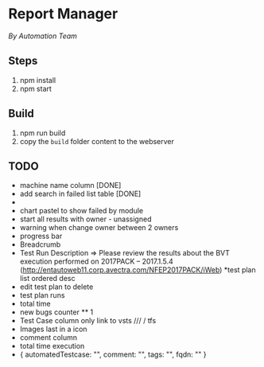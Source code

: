 # Report Manager
_By Automation Team_

## Steps
 
1. npm install
2. npm start

## Build
 1. npm run build
 2. copy the `build` folder content to the webserver

## TODO

* machine name column [DONE]
* add search in failed list table [DONE]
* 
* chart pastel to show failed by module
* start all results with owner - unassigned
* warning when change owner between 2 owners
* progress bar
 * Breadcrumb 
 * Test Run Description => Please review the results about the BVT execution performed on 2017PACK – 2017.1.5.4 (http://entautoweb11.corp.avectra.com/NFEP2017PACK/iWeb)
 *test plan list ordered desc
 * edit test plan to delete
 * test plan runs 
 * total time
 * new bugs counter ** 1
* Test Case column only link to vsts /// / tfs
* Images last in a icon
* comment column
* total time execution
* {
    automatedTestcase: "",
    comment: "",
    tags: "",
    fqdn: ""
  }